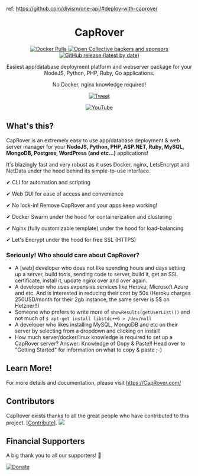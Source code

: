 ref: https://github.com/diyism/one-api/#deploy-with-caprover

<div align="center">
<h1>CapRover</h1>
<a href="https://hub.docker.com/r/caprover/caprover/" target="_blank" title="Docker Pulls">
<img src="https://img.shields.io/docker/pulls/caprover/caprover.svg" alt="Docker Pulls"/>
</a>
<a href="https://opencollective.com/caprover#backer" target="_blank" title="Open Collective backers and sponsors">
<img src="https://img.shields.io/opencollective/all/caprover" alt="Open Collective backers and sponsors"/>
</a>
<a href="https://github.com/caprover/caprover/releases" target="_blank" title="GitHub release (latest by date)">
<img src="https://img.shields.io/github/v/release/caprover/caprover" alt="GitHub release (latest by date)"/>
</a>

Easiest app/database deployment platform and webserver package for your NodeJS, Python, PHP, Ruby, Go applications.

No Docker, nginx knowledge required!

[![Tweet](https://img.shields.io/twitter/url/http/shields.io.svg?style=social)](https://twitter.com/intent/tweet?url=https%3A%2F%2Fgithub.com%2Fcaprover%2Fcaprover&via=cap_rover&text=I%20found%20the%20easiest%20webserver%20package%20for%20NodeJS%2C%20PHP%2C%20MySQL%2C%20WordPress%20and%20everything%21&hashtags=CapRover%2Cnodejs%2Cdocker%2Cnginx%2Cwebdev)

<a href="https://youtu.be/VPHEXPfsvyQ" target="_blank" title="YouTube">
<img src="https://raw.githubusercontent.com/caprover/caprover-website/master/graphics/screenshots-video-small.png" alt="YouTube"/>
</a>
</div>

## What's this?

CapRover is an extremely easy to use app/database deployment & web server manager for your **NodeJS, Python, PHP, ASP.NET, Ruby, MySQL, MongoDB, Postgres, WordPress (and etc...)** applications!

It's blazingly fast and very robust as it uses Docker, nginx, LetsEncrypt and NetData under the hood behind its simple-to-use interface.

✔ CLI for automation and scripting

✔ Web GUI for ease of access and convenience

✔ No lock-in! Remove CapRover and your apps keep working!

✔ Docker Swarm under the hood for containerization and clustering

✔ Nginx (fully customizable template) under the hood for load-balancing

✔ Let's Encrypt under the hood for free SSL (HTTPS)

### Seriously! Who should care about CapRover?

-   A [web] developer who does not like spending hours and days setting up a server, build tools, sending code to server, build it, get an SSL certificate, install it, update nginx over and over again.
-   A developer who uses expensive services like Heroku, Microsoft Azure and etc. And is interested in reducing their cost by 50x (Heroku charges 250USD/month for their 2gb instance, the same server is 5$ on Hetzner!!)
-   Someone who prefers to write more of `showResults(getUserList())` and not much of `$ apt-get install libstdc++6 > /dev/null`
-   A developer who likes installing MySQL, MongoDB and etc on their server by selecting from a dropdown and clicking on install!
-   How much server/docker/linux knowledge is required to set up a CapRover server? Answer: Knowledge of Copy & Paste!! Head over to "Getting Started" for information on what to copy & paste ;-)

## Learn More!

For more details and documentation, please visit https://CapRover.com/

## Contributors

CapRover exists thanks to all the great people who have contributed to this project. [[Contribute](CONTRIBUTING.md)].
<a href="https://github.com/caprover/caprover/graphs/contributors"><img src="https://opencollective.com/caprover/contributors.svg?width=690&button=false" /></a>

## Financial Supporters

A big thank you to all our supporters! 🙏

[![Donate](https://opencollective.com/caprover/donate/button.png?color=blue)](https://opencollective.com/caprover#backer)

